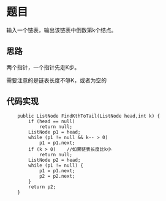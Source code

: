 # 题目

输入一个链表，输出该链表中倒数第k个结点。

## 思路

两个指针，一个指针先走K步。

需要注意的是链表长度不够K，或者为空的

## 代码实现


```
    public ListNode FindKthToTail(ListNode head,int k) {
        if (head == null)
            return null;
        ListNode p1 = head;
        while (p1 != null && k-- > 0)
            p1 = p1.next;
        if (k > 0)    //如果链表长度比k小
            return null;
        ListNode p2 = head;
        while (p1 != null) {
            p1 = p1.next;
            p2 = p2.next;
        }
        return p2;
    }
```
